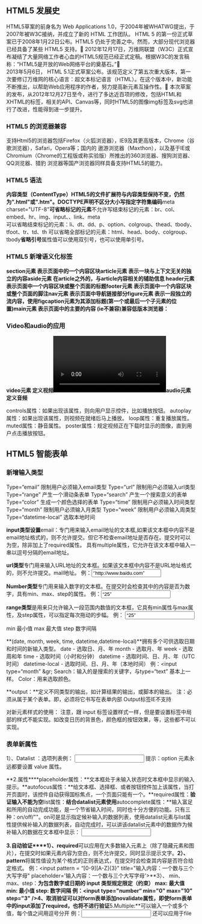 ## HTML5 发展史

HTML5草案的前身名为 Web Applications 1.0，于2004年被WHATWG提出，于2007年被W3C接纳，并成立了新的 HTML 工作团队。
HTML 5 的第一份正式草案已于2008年1月22日公布。HTML5 仍处于完善之中。然而，大部分现代浏览器已经具备了某些 HTML5 支持。
2012年12月17日，万维网联盟（W3C）正式宣布凝结了大量网络工作者心血的HTML5规范已经正式定稿。根据W3C的发言稿称：“HTML5是开放的Web网络平台的奠基石。”	
2013年5月6日， HTML 5.1正式草案公布。该规范定义了第五次重大版本，第一次要修订万维网的核心语言：超文本标记语言（HTML）。在这个版本中，新功能不断推出，以帮助Web应用程序的作者，努力提高新元素互操作性。
本次草案的发布，从2012年12月27日至今，进行了多达近百项的修改，包括HTML和XHTML的标签，相关的API、Canvas等，同时HTML5的图像img标签及svg也进行了改进，性能得到进一步提升。

### HTML5 的浏览器兼容

支持Html5的浏览器包括Firefox（火狐浏览器），IE9及其更高版本，Chrome（谷歌浏览器），Safari，Opera等；国内的 遨游浏览器（Maxthon），以及基于IE或Chromium（Chrome的工程版或称实验版）所推出的360浏览器、搜狗浏览器、QQ浏览器、猎豹 浏览器等国产浏览器同样具备支持HTML5的能力。

### HTML5 语法

**内容类型（ContentType）**HTML5的文件扩展符与内容类型保持不变，仍然为".html"或".htm"。**DOCTYPE声明**不区分大小写**指定字符集编码**meta charset="UTF-8"**可省略标记的元素**不允许写结束标记的元素：br、col、embed、hr、img、input、、link、meta	
可以省略结束标记的元素：li、dt、dd、p、option、colgroup、thead、tbody、tfoot、tr、td、th 
可以省略全部标记的元素：html、head、body、colgroup、tbody**省略引号**属性值可以使用双引号，也可以使用单引号。

### HTML5 新增语义化标签

**section元素 表示页面中的一个内容区块article元素 表示一块与上下文无关的独立的内容aside元素 在article之外的，与article内容相关的辅助信息 header元素 表示页面中一个内容区块或整个页面的标题footer元素 表示页面中一个内容区块或整个页面的脚注nav元素 表示页面中导航链接部分figure元素 表示一段独立的流内容，使用figcaption元素为其添加标题(第一个或最后一个子元素的位置)main元素 表示页面中的主要的内容 (ie不兼容)兼容低版本浏览器： <script src=“html5.js”></script>**

 

### Video和audio的应用

**video元素 定义视频**<video src="movie.ogg" controls="controls">Video元素</video>**audio元素 定义音频**<audio src="someaduio.wav">Audio元素</audio> 

controls属性：如果出现该属性，则向用户显示控件，比如播放按钮。
autoplay属性：如果出现该属性，则视频在就绪后马上播放。
loop属性：重复播放属性。
muted属性：静音属性。
poster属性：规定视频正在下载时显示的图像，直到用户点击播放按钮。

## HTML5 智能表单

### 新增输入类型

Type=“email” 限制用户必须输入email类型
Type=“url” 限制用户必须输入url类型
Type=“range” 产生一个滑动条表单
Type=“search” 产生一个搜索意义的表单
Type=“color” 生成一个颜色选择的表单
Type=“time” 限制用户必须输入时间类型
Type=“month” 限制用户必须输入月类型
Type=“week” 限制用户必须输入周类型
Type=“datetime-local” 选取本地时间

**input类型设置**email：专门用来输入email地址的文本框,如果该文本框中内容不是email地址格式的，则不允许提交。但它不检查email地址是否存在。提交时可以为空，除非加上了required属性。
具有multiple属性，它允许在该文本框中输入一串以逗号分隔的email地址。

**url类型**专门用来输入URL地址的文本框。如果该文本框中内容不是URL地址格式的，则不允许提交。mail地址。
例：<input name=‘url1’ type=‘url’ value=‘’http://www.baidu.com”>

**Number类型**专门用来输入数字的文本框。在提交时会检查其中的内容是否为数字，具有min、max、step的属性。 
例：<input name=“number1” type=“number” value=“25” min=“10” max=“100” step=“5” />

**range类型**是用来只允许输入一段范围内数值的文本框，它具有min属性与max属性，及step属性，可以指定每次拖动的步幅。
例： <input name=“range1” type=“range” value=“25” min=“0” max=“100” step=“5” /> 

min 最小值
max 最大值
step 数字间隔

**(date, month, week, time, datetime,datetime-local)**拥有多个可供选取日期和时间的新输入类型。
date - 选取日、月、年
month - 选取月、年
week - 选取周和年
time - 选取时间（小时和分钟）
datetime - 选取时间、日、月、年（UTC 时间）
datetime-local - 选取时间、日、月、年（本地时间）
例：<input type=“month” &gr;
Search：输入的是搜索的关键字，与type=“text” 基本上一样。
Color：用来选取颜色。

**output：**定义不同类型的输出，如计算结果的输出，或脚本的输出。
注：必须从属于某个表单。即，必须将它书写在表单内部
Output标签IE不支持

对新元素样式的使用：
注意，跟 input 标签设置样式一样，但是要设置标签中局部的样式不能实现。如改变日历的背景色，颜色框的按钮效果，等，这些都不可以实现。

### 表单新属性

1）、Datalist ：选项列表例： <input type="url" list="url_list" name="link" />
<datalist id="url_list"> 
  <option label="W3School" value="http://www.W3School.com.cn" />
  <option label="Google" value="http://www.google.com" />
  <option label="Microsoft" value="http://www.microsoft.com" />
</datalist>
提示：option 元素永远都要设置 value 属性。

**2.属性****placeholder属性：**文本框处于未输入状态时文本框中显示的输入提示。**autofocus属性：**给文本框、选择框、或者按钮控件加上该属性，当打开页面时，该控件自动获得国标焦点，一个页面只能有一个。**required属性：**验证输入不能为空**list属性：**结合datalist元素使用**autocomplete属性：**输入富足和所用的自动完成功能，是一个节省输入时间，同时也十分方便的功能。只有三种：on/off/""。on可是显示指定候补输入的数据列表，使用datalist元素与list属性提供候补输入的数据列表，自动完成时，可以讲该datalist元素中的数据作为候补输入的数据在文本框中显示： <input type="text" name="greeting" autoconplete="on" list ="greeting">

**3.自动验证****1）、required**可以应用在大多数输入元素上（除了隐藏元素和图片），在提交时如果元素内容为空白，则不允许提交，同时显示提示文字。**2）、pattern**将属性值设为某个格式的正则表达式，在提交时会检查其内容是否符合给定格式。
例：<input pattern = “[0-9][A-Z]{3}" title="输入内容：一个数与三个大写字母" placeholder='输入内容：一个数与三个大写字母'>**3）、 min、max、step：**为包含数字或日期的 input 类型规定限定（约束）
max: 最大值
min: 最小值
step: 数字间隔 
例：<input type="number“ min="0" max="10" step="3" />**4、取消验证**可以对form表单添加novalidate属性，即使form表单中的input添加了required，也将不进行验证**5.Multiple:**可以输入一个或多个值，每个值之间用逗号分开
例：<input type="email" multiple/>
还可以应用于file